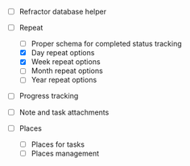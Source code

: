 - [ ] Refractor database helper

- [ ] Repeat
  - [ ] Proper schema for completed status tracking
  - [x] Day repeat options
  - [x] Week repeat options
  - [ ] Month repeat options
  - [ ] Year repeat options
- [ ] Progress tracking
- [ ] Note and task attachments
- [ ] Places
  - [ ] Places for tasks
  - [ ] Places management
